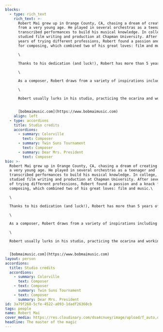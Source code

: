 ```yaml
---
blocks:
  - type: rich_text
    rich_text: >-
      Robert Mai grew up in Orange County, CA, chasing a dream of creating art
      from a very young age. He played in several orchestras as a teenager and
      transcribed performances to build his musical knowledge. In college, he
      studied film writing and production at Chapman University. After several
      years of trying different professions, Robert found a passion and a knack
      for composing, which combined two of his great loves: film and music.\

      \

      Thanks to his dedication (and luck!), Robert has more than 5 years of experience in the industry and is still going strong. His work spans many genres in over one hundred projects, resulting in a variety of international awards for his music and credits with Showtime, Netflix, Ubisoft, and Amazon. Robert was also recently honored with remarkably official membership in BAFTA and the Grammy Recording Academy.\

      \

      As a composer, Robert draws from a variety of inspirations including Jerry Goldsmith, Jonny Greenwood, Joe Hisaishi, Ennio Morricone, and Grant Kirkhope. (He’d also like to list John Williams, but can anyone approach the master?) He enjoys creating for all kinds of mediums, including film, video games, television, podcasts, and more. Robert has a special love of composing for animation, and enjoys mentoring young composers in his spare time.\

      \

      Robert usually lurks in his studio, practicing the ocarina and working on his latest project. When you can pry him away from his work, he also enjoys cooking, painting, wood engraving, hiking, and foolishly running in marathons well beyond his endurance level. If you’re looking for a creative, collaborative musical partner, don’t hesitate to reach out to discuss your project!


      [bobmaimusic.com](https://www.bobmaimusic.com)
    align: left
  - type: accordions
    title: Studio credits
    accordions:
      - summary: Colorville
        text: Composer
      - summary: Twin Suns Tournament
        text: Composer
      - summary: Dear Mrs. President
        text: Composer
bio: >-
  Robert Mai grew up in Orange County, CA, chasing a dream of creating art from
  a very young age. He played in several orchestras as a teenager and
  transcribed performances to build his musical knowledge. In college, he
  studied film writing and production at Chapman University. After several years
  of trying different professions, Robert found a passion and a knack for
  composing, which combined two of his great loves: film and music.\

  \

  Thanks to his dedication (and luck!), Robert has more than 5 years of experience in the industry and is still going strong. His work spans many genres in over one hundred projects, resulting in a variety of international awards for his music and credits with Showtime, Netflix, Ubisoft, and Amazon. Robert was also recently honored with remarkably official membership in BAFTA and the Grammy Recording Academy.\

  \

  As a composer, Robert draws from a variety of inspirations including Jerry Goldsmith, Jonny Greenwood, Joe Hisaishi, Ennio Morricone, and Grant Kirkhope. (He’d also like to list John Williams, but can anyone approach the master?) He enjoys creating for all kinds of mediums, including film, video games, television, podcasts, and more. Robert has a special love of composing for animation, and enjoys mentoring young composers in his spare time.\

  \

  Robert usually lurks in his studio, practicing the ocarina and working on his latest project. When you can pry him away from his work, he also enjoys cooking, painting, wood engraving, hiking, and foolishly running in marathons well beyond his endurance level. If you’re looking for a creative, collaborative musical partner, don’t hesitate to reach out to discuss your project!


  [bobmaimusic.com](https://www.bobmaimusic.com)
layout: person
accordions:
  title: Studio credits
  accordions:
    - summary: Colorville
      text: Composer
    - text: Composer
      summary: Twin Suns Tournament
    - text: Composer
      summary: Dear Mrs. President
id: 3a79f268-5cfe-4522-a093-1dadf26360cb
tags: people
name: Robert Mai
cover_media: https://res.cloudinary.com/dsa4cnuey/image/upload/f_auto,q_auto/v1670991028/Crew/Robert_Mai_g4t4h4.jpg
headline: The master of the magic
---
```

